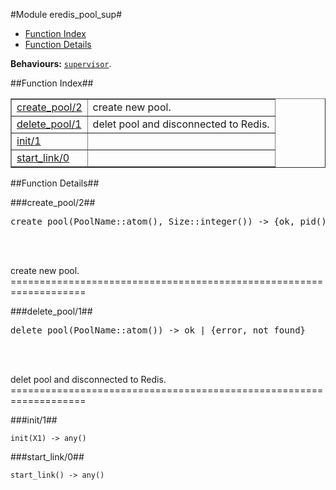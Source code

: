 

#Module eredis_pool_sup#
* [Function Index](#index)
* [Function Details](#functions)






__Behaviours:__ [`supervisor`](supervisor.md).<a name="index"></a>

##Function Index##


<table width="100%" border="1" cellspacing="0" cellpadding="2" summary="function index"><tr><td valign="top"><a href="#create_pool-2">create_pool/2</a></td><td>create new pool.</td></tr><tr><td valign="top"><a href="#delete_pool-1">delete_pool/1</a></td><td>delet pool and disconnected to Redis.</td></tr><tr><td valign="top"><a href="#init-1">init/1</a></td><td></td></tr><tr><td valign="top"><a href="#start_link-0">start_link/0</a></td><td></td></tr></table>


<a name="functions"></a>

##Function Details##

<a name="create_pool-2"></a>

###create_pool/2##




<pre>create_pool(PoolName::atom(), Size::integer()) -&gt; {ok, pid()} | {error, {already_started, pid()}}</pre>
<br></br>




create new pool.
===================================================================<a name="delete_pool-1"></a>

###delete_pool/1##




<pre>delete_pool(PoolName::atom()) -&gt; ok | {error, not_found}</pre>
<br></br>




delet pool and disconnected to Redis.
===================================================================<a name="init-1"></a>

###init/1##




`init(X1) -> any()`

<a name="start_link-0"></a>

###start_link/0##




`start_link() -> any()`

